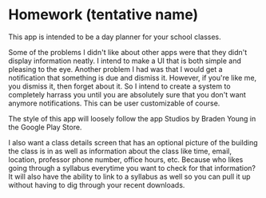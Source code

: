 # Homework (tentative name)

This app is intended to be a day planner for your school classes.

Some of the problems I didn't like about other apps were that they didn't display information neatly. I intend to make a UI that is both simple and pleasing to the eye. Another problem I had was that I would get a notification that something is due and dismiss it. However, if you're like me, you dismiss it, then forget about it. So I intend to create a system to completely harrass you until you are absolutely sure that you don't want anymore notifications. This can be user customizable of course.

The style of this app will loosely follow the app Studios by Braden Young in the Google Play Store.

I also want a class details screen that has an optional picture of the building the class is in as well as information about the class like time, email, location, professor phone number, office hours, etc. Because who likes going through a syllabus everytime you want to check for that information? It will also have the ability to link to a syllabus as well so you can pull it up without having to dig through your recent downloads.
